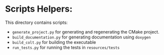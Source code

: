 # Scripts Helpers:
This directory contains scripts:
- `generate_project.py` for generating and regenerating the CMake project.
- `build_documentation.py` for generating documentation using `doxygen`
- `build_colt.py` for building the executable
- `run_tests.py` for running the tests in `resources/tests`